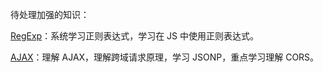 待处理加强的知识：

[RegExp](https://github.com/china-kook/Liao_JS_practice-set/blob/master/%E6%A0%87%E5%87%86%E5%AF%B9%E8%B1%A1/RegExp.md)：系统学习正则表达式，学习在 JS 中使用正则表达式。

[AJAX](https://github.com/china-kook/Liao_JS_practice-set/blob/master/%E6%B5%8F%E8%A7%88%E5%99%A8/AJAX.md)：理解 AJAX，理解跨域请求原理，学习 JSONP，重点学习理解 CORS。

